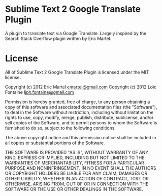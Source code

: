 # Sublime Text 2 Google Translate Plugin

A plugin to translate text via Google Translate.
Largely inspired by the Search Stack Overflow plugin written by Eric Martel.

# License

All of Sublime Text 2 Google Translate Plugin is licensed under the MIT license.

Copyright (c) 2012 Eric Martel <emartel@gmail.com>
Copyright (c) 2012 Loïc Fontaine <ljph.fontaine@gmail.com>

Permission is hereby granted, free of charge, to any person obtaining a copy of this software and associated documentation files (the "Software"), to deal in the Software without restriction, including without limitation the rights to use, copy, modify, merge, publish, distribute, sublicense, and/or sell copies of the Software, and to permit persons to whom the Software is furnished to do so, subject to the following conditions:

The above copyright notice and this permission notice shall be included in all copies or substantial portions of the Software.

THE SOFTWARE IS PROVIDED "AS IS", WITHOUT WARRANTY OF ANY KIND, EXPRESS OR IMPLIED, INCLUDING BUT NOT LIMITED TO THE WARRANTIES OF MERCHANTABILITY, FITNESS FOR A PARTICULAR PURPOSE AND NONINFRINGEMENT. IN NO EVENT SHALL THE AUTHORS OR COPYRIGHT HOLDERS BE LIABLE FOR ANY CLAIM, DAMAGES OR OTHER LIABILITY, WHETHER IN AN ACTION OF CONTRACT, TORT OR OTHERWISE, ARISING FROM, OUT OF OR IN CONNECTION WITH THE SOFTWARE OR THE USE OR OTHER DEALINGS IN THE SOFTWARE.